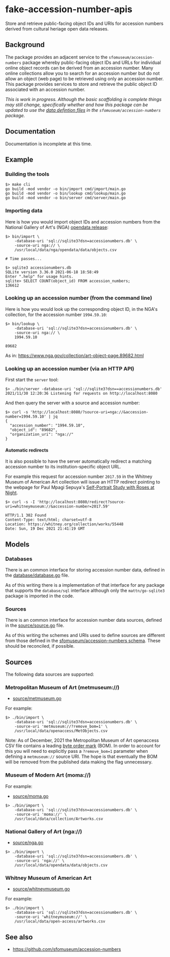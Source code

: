 # fake-accession-number-apis

Store and retrieve public-facing object IDs and URIs for accession numbers derived from cultural heriage open data releases.

## Background

The package provides an adjacent service to the `sfomuseum/accession-numbers` package whereby public-facing object IDs and URLs for individual online object records can be derived from an accession number. Many online collections allow you to search for an accession number but do not allow an object (web page) to be retrieved using only an accession number. This package provides services to store and retrieve the public object ID associated with an accession number.

_This is work in progress. Although the basic scaffolding is complete things may still change, specifically whether and how this package can be updated to use the [data defintion files](https://github.com/sfomuseum/accession-numbers/tree/main/data) in the `sfomuseum/accession-numbers` package._

## Documentation

Documentation is incomplete at this time.

## Example

### Building the tools

```
$> make cli
go build -mod vendor -o bin/import cmd/import/main.go
go build -mod vendor -o bin/lookup cmd/lookup/main.go
go build -mod vendor -o bin/server cmd/server/main.go
```

### Importing data

Here is how you would import object IDs and accession numbers from the National Gallery of Art's (NGA) [opendata release](https://github.com/NationalGalleryOfArt/opendata):

```
$> bin/import \
	-database-uri 'sql://sqlite3?dsn=accessionumbers.db' \
	-source-uri nga:// \
	/usr/local/data/nga/opendata/data/objects.csv

# Time passes...

$> sqlite3 accessionumbers.db 
SQLite version 3.36.0 2021-06-18 18:58:49
Enter ".help" for usage hints.
sqlite> SELECT COUNT(object_id) FROM accession_numbers;
136612
```

### Looking up an accession number (from the command line)

Here is how you would look up the corresponding object ID, in the NGA's collection, for the accession number `1994.59.10`:

```
$> bin/lookup \
	-database-uri 'sql://sqlite3?dsn=accessionumbers.db' \
	-source-uri nga:// \
	1994.59.10
	
89682
```

As in: https://www.nga.gov/collection/art-object-page.89682.html

### Looking up an accession number (via an HTTP API)

First start the `server` tool:

```
$> ./bin/server -database-uri 'sql://sqlite3?dsn==accessionumbers.db'
2021/11/30 12:20:36 Listening for requests on http://localhost:8080
```

And then query the server with a source and accession number:

```
$> curl -s 'http://localhost:8080/?source-uri=nga://&accession-number=1994.59.10' | jq
{
  "accession_number": "1994.59.10",
  "object_id": "89682",
  "organization_uri": "nga://"
}
```
#### Automatic redirects

It is also possible to have the server automatically redirect a matching accession number to its institution-specific object URL.

For example this request for accession number `2017.59` in the Whitney Museum of American Art collection will issue an HTTP redirect pointing to the webpage for Paul Mpagi Sepuya's [Self-Portrait Study with Roses at Night](https://whitney.org/collection/works/55448).

```
$> curl -s -I 'http://localhost:8080/redirect?source-uri=whitneymuseum://&accession-number=2017.59'

HTTP/1.1 302 Found
Content-Type: text/html; charset=utf-8
Location: https://whitney.org/collection/works/55448
Date: Sun, 19 Dec 2021 21:41:19 GMT
```

## Models

### Databases

There is an common interface for storing accession number data, defined in the [database/database.go](database/database.go) file.

As of this writing there is a implementation of that interface for any package that supports the `database/sql` interface although only the `mattn/go-sqlite3` package is imported in the code.

### Sources

There is an common interface for accession number data sources, defined in the [source/source.go](source/source.go) file.

As of this writing the schemes and URIs used to define sources are different from those defined in the [sfomuseum/accession-numbers schema](https://github.com/sfomuseum/accession-numbers/blob/main/schema/definition.schema.json). These should be reconciled, if possible.

## Sources

The following data sources are supported:

### Metropolitan Museum of Art (metmuseum://)

* [source/metmuseum.go](source/metmuseum.go)

For example:

```
$> ./bin/import \
	-database-uri 'sql://sqlite3?dsn=accessionumbers.db' \
	-source-uri 'metmuseum://?remove_bom=1' \
	/usr/local/data/openaccess/MetObjects.csv
```

Note: As of December, 2021 the Metropolitan Museum of Art openaccess CSV file contains a leading [byte order mark](https://en.wikipedia.org/wiki/Byte_order_mark) (BOM). In order to account for this you will need to explicitly pass a `?remove_bom=1` parameter when defining a `metmuseum://` source URI. The hope is that eventually the BOM will be removed from the published data making the flag unnecessary.

### Museum of Modern Art (moma://)

For example:

* [source/moma.go](source/moma.go)

```
$> ./bin/import \
	-database-uri 'sql://sqlite3?dsn=accessionumbers.db' \
	-source-uri 'moma://' \
	/usr/local/data/collection/Artworks.csv
```

### National Gallery of Art (nga://)

* [source/nga.go](source/nga.go)

```
$> ./bin/import \
	-database-uri 'sql://sqlite3?dsn=accessionumbers.db' \
	-source-uri 'nga://' \
	/usr/local/data/opendata/data/objects.csv
```

### Whitney Museum of American Art

* [source/whitneymuseum.go](source/whitneymuseum.go)

For example:

```
$> ./bin/import \
	-database-uri 'sql://sqlite3?dsn=accessionumbers.db' \
	-source-uri 'whitneymuseum://' \
	/usr/local/data/open-access/artworks.csv
```

## See also

* https://github.com/sfomuseum/accession-numbers